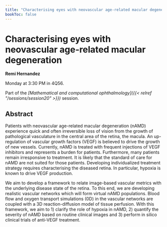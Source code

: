 ```yaml
---
title: "Characterising eyes with neovascular age-related macular degeneration"
bookToc: false
---
```


# Characterising eyes with neovascular age-related macular degeneration

**Remi Hernandez**

Monday at 3:30 PM in 4Q56.

Part of the *[Mathematical and computational ophthalmology]({{< relref "/sessions/session20" >}})* session.

## Abstract

Patients with neovascular age-related macular degeneration (nAMD) experience quick and often irreversible loss of vision from the growth of pathological vasculature in the central area of the retina, the macula. An up-regulation of vascular growth factors (VEGF) is believed to drive the growth of new vessels. Currently, nAMD is treated with frequent injections of VEGF inhibitors and represents a burden for patients. Furthermore, many patients remain irresponsive to treatment. It is likely that the standard of care for nAMD are not suited for those patients. Developing individualized treatment strategy requires characterising the diseased retina. In particular, hypoxia is known to drive VEGF production.

We aim to develop a framework to relate image-based vascular metrics with the underlying disease state of the retina. To this end, we are developing realistic vascular networks which will form virtual nAMD populations. Blood flow and oxygen transport simulations (0D) in the vascular networks are coupled with a 3D reaction-diffusion model of tissue perfusion. With this framework, we aim to 1) clarify the role of hypoxia in nAMD, 2) quantify the severity of nAMD based on routine clinical images and 3) perform in silico clinical trials of anti-VEGF treatment.


